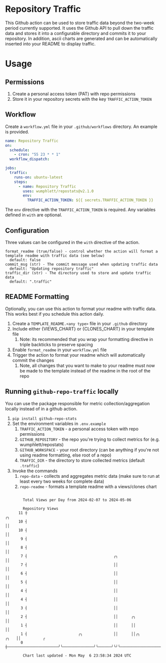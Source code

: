 # Repository Traffic

This Github action can be used to store traffic data beyond the two-week period currently supported.
It uses the Github API to pull down the traffic data and stores it into a configurable directory and commits it to your 
repository. In addition, ascii charts are generated and can be automatically inserted into your README to display traffic.

# Usage
## Permissions
1. Create a personal access token (PAT) with repo permissions
2. Store it in your repository secrets with the key `TRAFFIC_ACTION_TOKEN`

## Workflow
Create a `workflow.yml` file in your `.github/workflows` directory. An example is provided.

```yaml
name: Repository Traffic
on:
  schedule:
    - cron: "55 23 * * 1"
  workflow_dispatch:

jobs:
  traffic:
    runs-on: ubuntu-latest
    steps:
      - name: Repository Traffic
        uses: wumphlett/repostats@v2.1.0
        env:
          TRAFFIC_ACTION_TOKEN: ${{ secrets.TRAFFIC_ACTION_TOKEN }}
```
The `env` directive with the `TRAFFIC_ACTION_TOKEN` is required. Any variables defined in `with` are optional.

## Configuration
Three values can be configured in the `with` directive of the action.
```
format_readme (true/false) - control whether the action will format a template readme with traffic data (see below)
  default: false
commit_msg (str) - The commit message used when updating traffic data
  default: "Updating repository traffic"
traffic_dir (str) - The directory used to store and update traffic data
  default: ".traffic"
```

## README Formatting
Optionally, you can use this action to format your readme with traffic data. This works best if you schedule this action
daily.

1. Create a `TEMPLATE_README.<any type>` file in your `.github` directory
2. Include either {VIEWS_CHART} or {CLONES_CHART} in your template file
   1. Note: its recommended that you wrap your formatting directive in triple backticks to preserve spacing
3. Enable `format_readme` in your `workflow.yml` file
4. Trigger the action to format your readme which will automatically commit the changes
   1. Note, all changes that you want to make to your readme must now be made to the template instead of the readme in the root of the repo

## Running `github-repo-traffic` locally
You can use the package responsible for metric collection/aggregation locally instead of in a github action.

1. `pip install github-repo-stats`
2. Set the environment variables in `.env.example`
   1. `TRAFFIC_ACTION_TOKEN` - a personal access token with repo permissions
   2. `GITHUB_REPOSITORY` - the repo you're trying to collect metrics for (e.g. wumphlett/repostats)
   3. `GITHUB_WORKSPACE` - your root directory (can be anything if you're not using readme formatting, else root of a repo)
   4. `TRAFFIC_DIR` - the directory to store collected metrics (default `.traffic`)
3. Invoke the commands
   1. `repo-data` - collects and aggregates metric data (make sure to run at least every two weeks for complete data)
   2. `repo-readme` - formats a template readme with a views/clones chart

```

        Total Views per Day from 2024-02-07 to 2024-05-06

        Repository Views
      11 ┼                                                                            ╭╮
      10 ┤                                                                            ││
      10 ┤                                                                            ││
       9 ┤                                                                            ││
       8 ┤                                                                            ││
       7 ┤                                       ╭╮                                   ││
       7 ┤                                       ││                                   ││
       6 ┤                                       ││                                   ││
       5 ┤                                       ││                                   ││
       4 ┤                                       ││                                   ││
       4 ┤                                       ││                                   ││
       3 ┤                                       ││                                   ││
       2 ┤                                       ││      ╭╮                           ││
       1 ┤                                       ││      ││                           ││
       1 ┤                       ╭╮              ││      ││╭╮                    ╭╮   ││          ╭
       0 ┼───────────────────────╯╰──────────────╯╰──────╯╰╯╰────────────────────╯╰───╯╰──────────╯

        Chart last updated - Mon May  6 23:58:34 2024 UTC
        
```

